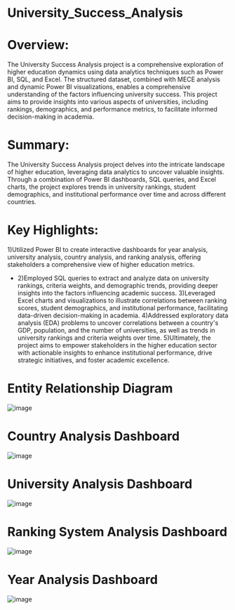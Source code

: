 # University_Success_Analysis

# Overview:
The University Success Analysis project is a comprehensive exploration of higher education dynamics using data analytics techniques such as Power BI, SQL, and Excel. The structured dataset, combined with MECE analysis and dynamic Power BI visualizations, enables a comprehensive understanding of the factors influencing university success. This project aims to provide insights into various aspects of universities, including rankings, demographics, and performance metrics, to facilitate informed decision-making in academia.

# Summary:
The University Success Analysis project delves into the intricate landscape of higher education, leveraging data analytics to uncover valuable insights. Through a combination of Power BI dashboards, SQL queries, and Excel charts, the project explores trends in university rankings, student demographics, and institutional performance over time and across different countries.

# Key Highlights:
1)Utilized Power BI to create interactive dashboards for year analysis, university analysis, country analysis, and ranking analysis, offering stakeholders a comprehensive view of higher education metrics.
+ 2)Employed SQL queries to extract and analyze data on university rankings, criteria weights, and demographic trends, providing deeper insights into the factors influencing academic success.
3)Leveraged Excel charts and visualizations to illustrate correlations between ranking scores, student demographics, and institutional performance, facilitating data-driven decision-making in academia.
4)Addressed exploratory data analysis (EDA) problems to uncover correlations between a country's GDP, population, and the number of universities, as well as trends in university rankings and criteria weights over time.
5)Ultimately, the project aims to empower stakeholders in the higher education sector with actionable insights to enhance institutional performance, drive strategic initiatives, and foster academic excellence.
# Entity Relationship Diagram
![image](https://github.com/DA-Atharv/University_Success_Analysis/assets/159448408/58188e28-a79c-4019-81d7-8fc12d61cf1f)

# Country Analysis Dashboard
![image](https://github.com/DA-Atharv/University_Success_Analysis/assets/159448408/8abd47a3-24d4-47cf-a7c3-66bf846c6718)

# University Analysis Dashboard
![image](https://github.com/DA-Atharv/University_Success_Analysis/assets/159448408/4fdd0889-d1c7-4d2f-b6a8-14dcce5948b4)

# Ranking System Analysis Dashboard
![image](https://github.com/DA-Atharv/University_Success_Analysis/assets/159448408/b058f3ce-3ef7-4ea2-ab25-9d1f3dddf79e)

# Year Analysis Dashboard
![image](https://github.com/DA-Atharv/University_Success_Analysis/assets/159448408/40bc735b-566f-4d30-a631-7185339af1bf)

